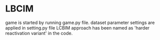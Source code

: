 # LBCIM
game is started by running game.py file.
dataset parameter settings are applied in setting.py file 
LCBIM approach has been named as 'harder reactivation variant' in the code.

